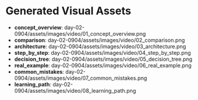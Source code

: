 # Generated Visual Assets

- **concept_overview**: day-02-0904/assets/images/video/01_concept_overview.png
- **comparison**: day-02-0904/assets/images/video/02_comparison.png
- **architecture**: day-02-0904/assets/images/video/03_architecture.png
- **step_by_step**: day-02-0904/assets/images/video/04_step_by_step.png
- **decision_tree**: day-02-0904/assets/images/video/05_decision_tree.png
- **real_example**: day-02-0904/assets/images/video/06_real_example.png
- **common_mistakes**: day-02-0904/assets/images/video/07_common_mistakes.png
- **learning_path**: day-02-0904/assets/images/video/08_learning_path.png
